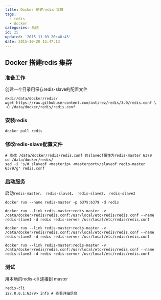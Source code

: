 ```yaml
---
title: Docker 搭建redis 集群
tags:
  - redis
  - docker
categories: 系统
id: 25
updated: '2015-11-09 20:48:43'
date: 2015-10-20 15:47:13
---
```


## Docker 搭建redis 集群
### 准备工作
创建一个目录用保存redis-slave的配置文件
```shell
mkdir/data/docker/redis/
wget https://raw.githubusercontent.com/antirez/redis/3.0/redis.conf \
-O /data/docker/redis/redis.conf
```
### 安装redis
```shell
docker pull redis
```

### 修改redis-slave配置文件
```shell
# 修改 /data/docker/redis/redis.conf 的slaveof属性为redis-master 6379
cd /data/docker/redis/
sed -i 's/# slaveof <masterip> <masterport>/slaveof redis-master 6379/g' redis.conf
```

### 启动服务
启动`redis-master`、 `redis-slave1`、 `redis-slave2`、 `redis-slave3`
```
docker run --name redis-master -p 6379:6379 -d redis

docker run --link redis-master:redis-master -v /data/docker/redis/redis.conf:/usr/local/etc/redis/redis.conf --name redis-slave1 -d redis redis-server /usr/local/etc/redis/redis.conf

docker run --link redis-master:redis-master -v /data/docker/redis/redis.conf:/usr/local/etc/redis/redis.conf --name redis-slave2 -d redis redis-server /usr/local/etc/redis/redis.conf

docker run --link redis-master:redis-master -v /data/docker/redis/redis.conf:/usr/local/etc/redis/redis.conf --name redis-slave3 -d redis redis-server /usr/local/etc/redis/redis.conf
```

### 测试
用本地的redis-cli 连接到 master
```
redis-cli
127.0.0.1:6379> info # 查看详细信息
```
